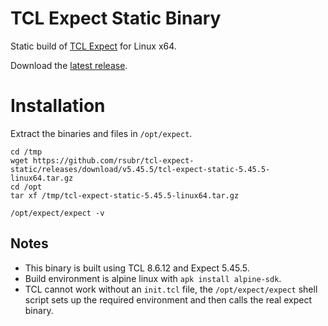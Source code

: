 # TCL Expect Static Binary

Static build of [TCL Expect](https://wiki.tcl-lang.org/page/Expect) for Linux x64.

Download the [latest release](https://github.com/rsubr/tcl-expect-static/releases/download/v5.45.5/tcl-expect-static-5.45.5-linux64.tar.gz).

# Installation

Extract the binaries and files in `/opt/expect`.

```
cd /tmp
wget https://github.com/rsubr/tcl-expect-static/releases/download/v5.45.5/tcl-expect-static-5.45.5-linux64.tar.gz
cd /opt
tar xf /tmp/tcl-expect-static-5.45.5-linux64.tar.gz

/opt/expect/expect -v
```

## Notes
 - This binary is built using TCL 8.6.12 and Expect 5.45.5.
 - Build environment is alpine linux with `apk install alpine-sdk`.
 - TCL cannot work without an `init.tcl` file, the `/opt/expect/expect` shell script sets up the required environment and then calls the real expect binary.
